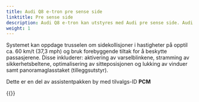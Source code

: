 ```yaml
---
title: Audi Q8 e-tron pre sense side
linktitle: Pre sense side
description: Audi Q8 e-tron kan utstyres med Audi pre sense side. Audi pre sense side reagerer ved en kollisjon fra siden. Den bruker blant annet radarsensorene til kryssingsassistenten til å beregne sannsynligheten for en ulykke med trafikk som nærmer seg fra siden.
weight: 1
---
```

Systemet kan oppdage trusselen om sidekollisjoner i hastigheter på opptil ca. 60 km/t (37,3 mph) og bruk forebyggende tiltak for å beskytte passasjerene. Disse inkluderer: aktivering av varselblinkene, stramming av sikkerhetsbeltene, optimalisering av sitteposisjonen og lukking av vinduer samt panoramaglasstaket (tilleggsutstyr).

Dette er en del av assistentpakken by med tilvalgs-ID **PCM**

{{<children description="true" />}}
